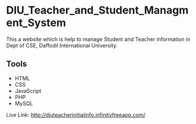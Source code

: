 # DIU_Teacher_and_Student_Managment_System
This a website which is help to manage Student and Teacher information in Dept of CSE, Daffodil International University.

## Tools
- HTML
- CSS
- JavaScript
- PHP
- MySQL

Live Link: http://diuteacherinitialinfo.infinityfreeapp.com/
